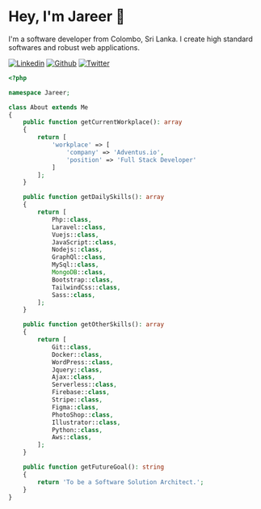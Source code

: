 # Hey, I'm Jareer 👋

I'm a software developer from Colombo, Sri Lanka. I create high standard softwares and robust web applications.

<p>
  <a href="https://www.linkedin.com/in/jareer-zeenam/" target="_blank"><img alt="Linkedin" src="https://img.shields.io/badge/LinkedIn-0077B5?style=for-the-badge&logo=linkedin&logoColor=white" /></a>
  <a href="https://github.com/jareerzeenam" target="_blank"><img alt="Github" src="https://img.shields.io/badge/GitHub-%2312100E.svg?&style=for-the-badge&logo=Github&logoColor=white" /></a>
  <a href="https://twitter.com/Jareer28" target="_blank"><img alt="Twitter" src="https://img.shields.io/badge/twitter-%231DA1F2.svg?&style=for-the-badge&logo=twitter&logoColor=white" /></a>
</p>

```php
<?php

namespace Jareer;

class About extends Me
{
    public function getCurrentWorkplace(): array
    {
        return [
            'workplace' => [
                'company' => 'Adventus.io',
                'position' => 'Full Stack Developer'         
            ]
        ];
    }

    public function getDailySkills(): array
    {
        return [
            Php::class,
            Laravel::class,
            Vuejs::class,
            JavaScript::class,
            Nodejs::class,
            GraphQl::class,
            MySql::class,
            MongoDB::class,
            Bootstrap::class,
            TailwindCss::class,
            Sass::class,
        ];
    }

    public function getOtherSkills(): array
    {
        return [
            Git::class,
            Docker::class,
            WordPress::class,
            Jquery::class,
            Ajax::class,
            Serverless::class,
            Firebase::class,
            Stripe::class,
            Figma::class,
            PhotoShop::class,
            Illustrator::class,
            Python::class,
            Aws::class,
        ];
    }

    public function getFutureGoal(): string
    {
        return 'To be a Software Solution Architect.';
    }
}
```